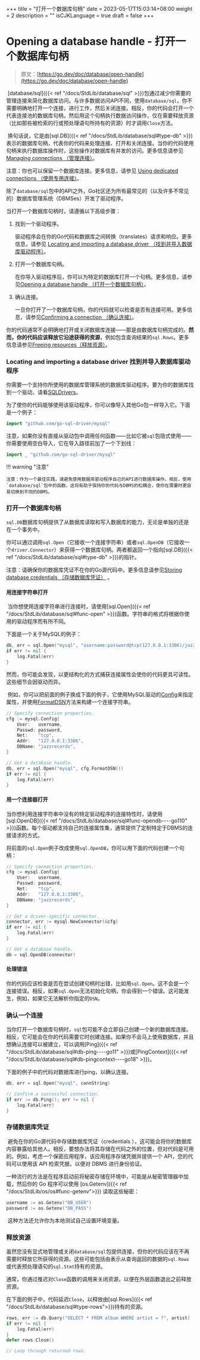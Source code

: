 +++
title = "打开一个数据库句柄"
date = 2023-05-17T15:03:14+08:00
weight = 2
description = ""
isCJKLanguage = true
draft = false
+++
# Opening a database handle - 打开一个数据库句柄

> 原文：[https://go.dev/doc/database/open-handle](https://go.dev/doc/database/open-handle)

​	[database/sql]({{< ref "/docs/StdLib/database/sql" >}})包通过减少你需要的管理连接来简化数据库访问。与许多数据访问API不同，使用`database/sql`，你不需要明确地打开一个连接，进行工作，然后关闭连接。相反，你的代码会打开一个代表连接池的数据库句柄，然后用这个句柄执行数据访问操作，仅在需要释放资源（比如那些被检索的行或预处理语句所持有的资源）时才调用`Close`方法。

​	换句话说，它是由[sql.DB]({{< ref "/docs/StdLib/database/sql#type-db" >}})表示的数据库句柄，代表你的代码来处理连接、打开和关闭连接。当你的代码使用句柄来执行数据库操作时，这些操作对数据库有并发的访问。更多信息请参见[Managing connections （管理连接）](../ManagingConnections)。

注意：你也可以保留一个数据库连接。更多信息，请参见 [Using dedicated connections （使用专用连接）](../ManagingConnections#使用专用连接)。

​	除了`database/sql`包中的API之外，Go社区还为所有最常见的（以及许多不常见的）数据库管理系统（DBMSes）开发了驱动程序。

当打开一个数据库句柄时，请遵循以下高级步骤：

1. 找到一个驱动程序。

   驱动程序会在你的Go代码和数据库之间转换（translates）请求和响应。更多信息，请参见 [Locating and importing a database driver （找到并导入数据库驱动程序）](#locating-and-importing-a-database-driver-找到并导入数据库驱动程序)。

2. 打开一个数据库句柄。

   在你导入驱动程序后，你可以为特定的数据库打开一个句柄。更多信息，请参见[Opening a database handle （打开一个数据库句柄）](#打开一个数据库句柄)。

3. 确认连接。

   一旦你打开了一个数据库句柄，你的代码就可以检查是否有连接可用。更多信息，请参见[Confirming a connection （确认连接）](#确认一个连接)。

​	你的代码通常不会明确地打开或关闭数据库连接——那是由数据库句柄完成的。**然而，你的代码应该释放它沿途获得的资源**，例如包含查询结果的`sql.Rows`。更多信息请参见[Freeing resources（释放资源）](#释放资源)。

### Locating and importing a database driver 找到并导入数据库驱动程序

​	你需要一个支持你所使用的数据库管理系统的数据库驱动程序。要为你的数据库找到一个驱动，请看[SQLDrivers](https://github.com/golang/go/wiki/SQLDrivers)。

​	为了使你的代码能够使用该驱动程序，你可以像导入其他Go包一样导入它。下面是一个例子：

```go 
import "github.com/go-sql-driver/mysql"
```

​	注意，如果你没有直接从驱动包中调用任何函数——比如它被`sql`包隐式使用——你需要使用空白导入，它在导入路径前加了一个下划线：

```go 
import _ "github.com/go-sql-driver/mysql"
```


!!! warning "注意"

	注意：作为一个最佳实践，请避免使用数据库驱动程序自己的API进行数据库操作。相反，使用`database/sql`包中的函数。这将有助于保持你的代码与DBMS的松耦合，使你在需要时更容易切换到不同的DBMS。

### 打开一个数据库句柄

​	`sql.DB`数据库句柄提供了从数据库读取和写入数据库的能力，无论是单独的还是在一个事务中。

​	你可以通过调用`sql.Open`（它接收一个连接字符串）或者`sql.OpenDB`（它接收一个`driver.Connector`）来获得一个数据库句柄。两者都返回一个指向[sql.DB]({{< ref "/docs/StdLib/database/sql#type-db" >}})的指针。

注意：请确保你的数据库凭证不在你的Go源代码中。更多信息请参见[Storing database credentials （存储数据库凭证）](#存储数据库凭证) 。

#### 用连接字符串打开

​	当你想使用连接字符串进行连接时，请使用[sql.Open]({{< ref "/docs/StdLib/database/sql#func-open" >}})函数。字符串的格式将根据你使用的驱动程序而有所不同。

下面是一个关于MySQL的例子：

```go 
db, err = sql.Open("mysql", "username:password@tcp(127.0.0.1:3306)/jazzrecords")
if err != nil {
    log.Fatal(err)
}
```

​	然而，你可能会发现，以更结构化的方式捕获连接属性会使你的代码更具可读性。这些细节会因驱动而异。

​	例如，你可以把前面的例子换成下面的例子，它使用MySQL驱动的[Config](https://pkg.go.dev/github.com/go-sql-driver/mysql#Config)来指定属性，并使用[FormatDSN](https://pkg.go.dev/github.com/go-sql-driver/mysql#Config.FormatDSN)方法来构建一个连接字符串。

```go 
// Specify connection properties.
cfg := mysql.Config{
    User:   username,
    Passwd: password,
    Net:    "tcp",
    Addr:   "127.0.0.1:3306",
    DBName: "jazzrecords",
}

// Get a database handle.
db, err = sql.Open("mysql", cfg.FormatDSN())
if err != nil {
    log.Fatal(err)
}
```

#### 用一个连接器打开

​	当你想利用连接字符串中没有的特定驱动程序的连接特性时，请使用[sql.OpenDB]({{< ref "/docs/StdLib/database/sql#func-opendb----go110" >}})函数。每个驱动都支持自己的连接属性集，通常提供了定制特定于DBMS的连接请求的方式。

​	将前面的`sql.Open`例子改成使用`sql.OpenDB`，你可以用下面的代码创建一个句柄：

```go 
// Specify connection properties.
cfg := mysql.Config{
    User:   username,
    Passwd: password,
    Net:    "tcp",
    Addr:   "127.0.0.1:3306",
    DBName: "jazzrecords",
}

// Get a driver-specific connector.
connector, err := mysql.NewConnector(&cfg)
if err != nil {
    log.Fatal(err)
}

// Get a database handle.
db = sql.OpenDB(connector)
```

#### 处理错误

​	你的代码应该检查是否在尝试创建句柄时出错，比如用`sql.Open`。这不会是一个连接错误。相反，如果`sql.Open`无法初始化句柄，你会得到一个错误。这可能发生，例如，如果它无法解析你指定的`DSN`。

### 确认一个连接

​	当你打开一个数据库句柄时，`sql`包可能不会立即自己创建一个新的数据库连接。相反，它可能会在你的代码需要它时创建连接。如果你不会马上使用数据库，并且想确认连接可以被建立，可以调用[Ping]({{< ref "/docs/StdLib/database/sql#db-ping----go11" >}})或[PingContext]({{< ref "/docs/StdLib/database/sql#db-pingcontext----go18" >}})。

下面的例子中的代码对数据库进行ping，以确认连接。

```go 
db, err = sql.Open("mysql", connString)

// Confirm a successful connection.
if err := db.Ping(); err != nil {
    log.Fatal(err)
}
```

### 存储数据库凭证

​	避免在你的Go源代码中存储数据库凭证（credentials ），这可能会将你的数据库内容暴露给其他人。相反，要想办法将其存储在代码之外的位置，但对代码是可用的。例如，考虑一个保密应用程序，该应用程序存储凭据并提供一个 API，您的代码可以使用该 API 检索凭据，以便对 DBMS 进行身份验证。

​	一种流行的方法是在程序启动前将秘密存储在环境中，可能是从秘密管理器中加载，然后你的 Go 程序可以使用 [os.Getenv]({{< ref "/docs/StdLib/os/os#func-getenv">}}) 读取这些秘密：

```go 
username := os.Getenv("DB_USER")
password := os.Getenv("DB_PASS")
```

​	这种方法还允许你为本地测试自己设置环境变量。

### 释放资源

​	虽然您没有显式地管理或关闭`database/sql`包提供连接，但你的代码应该在不再需要时释放它所获得的资源。这些可能包括由表示从查询返回的数据的`sql.Rows`或代表预处理语句的`sql.Stmt`持有的资源。

​	通常，你通过推迟对`Close`函数的调用来关闭资源，以便在外层函数退出之前释放资源。

​	在下面的例子中，代码延迟`Close`，以释放由[sql.Rows]({{< ref "/docs/StdLib/database/sql#type-rows">}})持有的资源。

```go  hl_lines="5 5"
rows, err := db.Query("SELECT * FROM album WHERE artist = ?", artist)
if err != nil {
    log.Fatal(err)
}
defer rows.Close()

// Loop through returned rows.
```